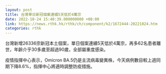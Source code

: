 ```yaml
---
layout: post
title: 台灣單日新冠個案連續5天低於4萬宗
date: 2022-10-24 15:40:39.000000000 +08:00
link: https://news.rthk.hk/rthk/ch/component/k2/1672444-20221024.htm
categories: rthk
---
```


台灣新增26336宗新冠本土個案，單日個案連續5天低於4萬宗，再多62名患者離世，年齡介乎30多歲至超過90歲，全部屬重度感染。

疫情指揮中心表示，Omicron BA.5仍是主流病毒變異株，今天病例數目較上週同期下降8.6%，指揮中心將適時調整防疫措施。
